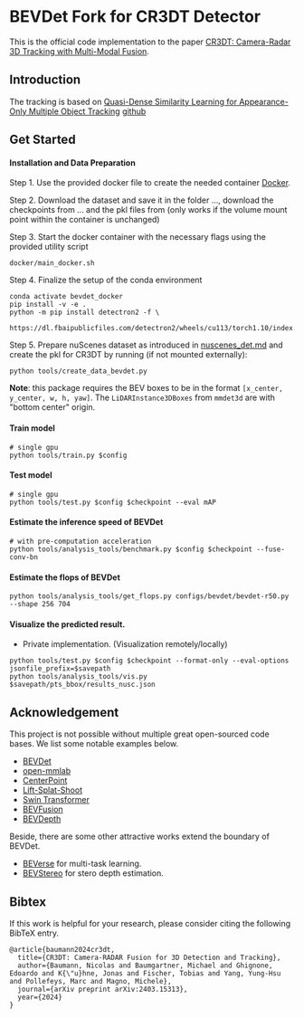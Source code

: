 # BEVDet Fork for CR3DT Detector

This is the official code implementation to the paper [CR3DT: Camera-Radar 3D Tracking with Multi-Modal Fusion](https://arxiv.org/abs/2403.15313). 

## Introduction
The tracking is based on [Quasi-Dense Similarity Learning for Appearance-Only Multiple Object Tracking](https://arxiv.org/pdf/2210.06984.pdf) [github](https://github.com/SysCV/qdtrack)

## Get Started

#### Installation and Data Preparation

Step 1. Use the provided docker file to create the needed container [Docker](docker/Dockerfile).

Step 2. Download the dataset and save it in the folder ..., download the checkpoints from ... and the pkl files from (only works if the volume mount point within the container is unchanged)

Step 3. Start the docker container with the necessary flags using the provided utility script
```shell script
docker/main_docker.sh
```

Step 4. Finalize the setup of the conda environment
```shell script
conda activate bevdet_docker
pip install -v -e .
python -m pip install detectron2 -f \
  https://dl.fbaipublicfiles.com/detectron2/wheels/cu113/torch1.10/index.html
```

Step 5. Prepare nuScenes dataset as introduced in [nuscenes_det.md](docs/en/datasets/nuscenes_det.md) and create the pkl for CR3DT by running (if not mounted externally):
```shell script
python tools/create_data_bevdet.py
```


**Note**: this package requires the BEV boxes to be in the format `[x_center, y_center, w, h, yaw]`. The `LiDARInstance3DBoxes` from `mmdet3d` are with "bottom center" origin.

#### Train model
```shell
# single gpu
python tools/train.py $config
```

#### Test model
```shell
# single gpu
python tools/test.py $config $checkpoint --eval mAP
```

#### Estimate the inference speed of BEVDet

```shell
# with pre-computation acceleration
python tools/analysis_tools/benchmark.py $config $checkpoint --fuse-conv-bn
```

#### Estimate the flops of BEVDet

```shell
python tools/analysis_tools/get_flops.py configs/bevdet/bevdet-r50.py --shape 256 704
```

#### Visualize the predicted result.

- Private implementation. (Visualization remotely/locally)

```shell
python tools/test.py $config $checkpoint --format-only --eval-options jsonfile_prefix=$savepath
python tools/analysis_tools/vis.py $savepath/pts_bbox/results_nusc.json
```

## Acknowledgement

This project is not possible without multiple great open-sourced code bases. We list some notable examples below.

- [BEVDet](https://github.com/HuangJunJie2017/BEVDet)
- [open-mmlab](https://github.com/open-mmlab)
- [CenterPoint](https://github.com/tianweiy/CenterPoint)
- [Lift-Splat-Shoot](https://github.com/nv-tlabs/lift-splat-shoot)
- [Swin Transformer](https://github.com/microsoft/Swin-Transformer)
- [BEVFusion](https://github.com/mit-han-lab/bevfusion)
- [BEVDepth](https://github.com/Megvii-BaseDetection/BEVDepth)

Beside, there are some other attractive works extend the boundary of BEVDet.

- [BEVerse](https://github.com/zhangyp15/BEVerse)  for multi-task learning.
- [BEVStereo](https://github.com/Megvii-BaseDetection/BEVStereo)  for stero depth estimation.

## Bibtex

If this work is helpful for your research, please consider citing the following BibTeX entry.

```
@article{baumann2024cr3dt,
  title={CR3DT: Camera-RADAR Fusion for 3D Detection and Tracking},
  author={Baumann, Nicolas and Baumgartner, Michael and Ghignone, Edoardo and K{\"u}hne, Jonas and Fischer, Tobias and Yang, Yung-Hsu and Pollefeys, Marc and Magno, Michele},
  journal={arXiv preprint arXiv:2403.15313},
  year={2024}
}
```